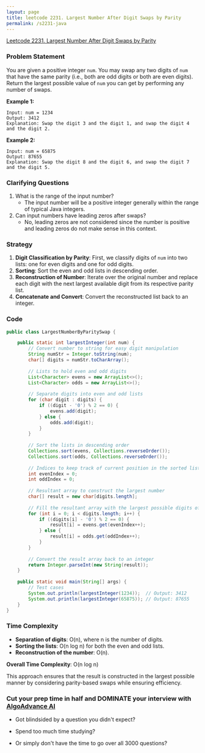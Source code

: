```yaml
---
layout: page
title: leetcode 2231. Largest Number After Digit Swaps by Parity
permalink: /s2231-java
---
```

[Leetcode 2231. Largest Number After Digit Swaps by Parity](https://algoadvance.github.io/algoadvance/l2231)
### Problem Statement

You are given a positive integer `num`. You may swap any two digits of `num` that have the same parity (i.e., both are odd digits or both are even digits). Return the largest possible value of `num` you can get by performing any number of swaps.

**Example 1:**
```
Input: num = 1234
Output: 3412
Explanation: Swap the digit 3 and the digit 1, and swap the digit 4 and the digit 2.
```

**Example 2:**
```
Input: num = 65875
Output: 87655
Explanation: Swap the digit 8 and the digit 6, and swap the digit 7 and the digit 5.
```

### Clarifying Questions
1. What is the range of the input number? 
   - The input number will be a positive integer generally within the range of typical Java integers.
2. Can input numbers have leading zeros after swaps?
   - No, leading zeros are not considered since the number is positive and leading zeros do not make sense in this context.

### Strategy

1. **Digit Classification by Parity**: First, we classify digits of `num` into two lists: one for even digits and one for odd digits.
2. **Sorting**: Sort the even and odd lists in descending order.
3. **Reconstruction of Number**: Iterate over the original number and replace each digit with the next largest available digit from its respective parity list.
4. **Concatenate and Convert**: Convert the reconstructed list back to an integer.

### Code

```java
public class LargestNumberByParitySwap {

    public static int largestInteger(int num) {
        // Convert number to string for easy digit manipulation
        String numStr = Integer.toString(num);
        char[] digits = numStr.toCharArray();
        
        // Lists to hold even and odd digits
        List<Character> evens = new ArrayList<>();
        List<Character> odds = new ArrayList<>();
        
        // Separate digits into even and odd lists
        for (char digit : digits) {
            if ((digit - '0') % 2 == 0) {
                evens.add(digit);
            } else {
                odds.add(digit);
            }
        }
        
        // Sort the lists in descending order
        Collections.sort(evens, Collections.reverseOrder());
        Collections.sort(odds, Collections.reverseOrder());
        
        // Indices to keep track of current position in the sorted lists
        int evenIndex = 0;
        int oddIndex = 0;
        
        // Resultant array to construct the largest number
        char[] result = new char[digits.length];
        
        // Fill the resultant array with the largest possible digits of correct parity
        for (int i = 0; i < digits.length; i++) {
            if ((digits[i] - '0') % 2 == 0) {
                result[i] = evens.get(evenIndex++);
            } else {
                result[i] = odds.get(oddIndex++);
            }
        }
        
        // Convert the result array back to an integer
        return Integer.parseInt(new String(result));
    }
    
    public static void main(String[] args) {
        // Test cases
        System.out.println(largestInteger(1234));  // Output: 3412
        System.out.println(largestInteger(65875)); // Output: 87655
    }
}
```

### Time Complexity

- **Separation of digits**: O(n), where n is the number of digits.
- **Sorting the lists**: O(n log n) for both the even and odd lists.
- **Reconstruction of the number**: O(n).

**Overall Time Complexity**: O(n log n)

This approach ensures that the result is constructed in the largest possible manner by considering parity-based swaps while ensuring efficiency.


### Cut your prep time in half and DOMINATE your interview with [AlgoAdvance AI](https://algoAdvance.com)

- Got blindsided by a question you didn't expect?

- Spend too much time studying?

- Or simply don't have the time to go over all 3000 questions?


